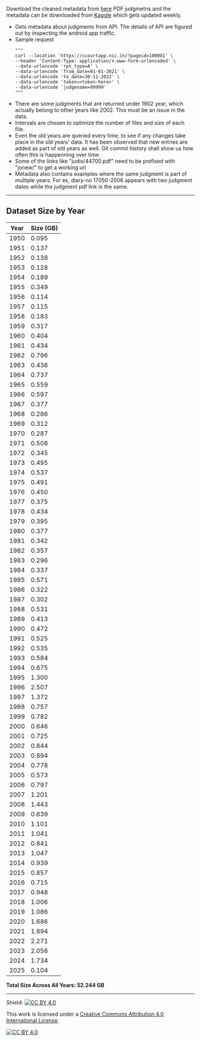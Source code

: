 Download the cleaned metadata from [here](./data/metadata/clean/judgments.csv)
PDF judgmetns and the metadata can be downloaded from [Kaggle](https://www.kaggle.com/datasets/vangap/indian-supreme-court-judgments/data) which gets updated weekly.


* Gets metadata about judgments from API. The details of API are figured out by inspecting the android app traffic.
* Sample request
    ```
    """
    curl --location 'https://scourtapp.nic.in/?pageid=100001' \
    --header 'Content-Type: application/x-www-form-urlencoded' \
    --data-urlencode 'rpt_type=A' \
    --data-urlencode 'from_date=01-01-2021' \
    --data-urlencode 'to_date=30-11-2022' \
    --data-urlencode 'token=<token-here>' \
    --data-urlencode 'judgename=99999'
    """
    ```
* There are some judgments that are returned under 1902 year, which actually belong to other years like 2002. This must be an issue in the data.
* Intervals are chosen to optimize the number of files and size of each file.
* Even the old years are queried every time, to see if any changes take place in the old years' data. It has been observed that new entries are added as part of old years as well. Git commit history shall show us how often this is happenning over time.
* Some of the links like "judis/44700.pdf" need to be prefixed with "jonew/" to get a working url
* Metadata also contains examples where the same judgment is part of multiple years. For ex, diary-no 17050-2006 appears with two judgment dates while the judgment pdf link is the same.

---

## Dataset Size by Year

| Year | Size (GB) |
|------|-----------|
| 1950 | 0.095 |
| 1951 | 0.137 |
| 1952 | 0.138 |
| 1953 | 0.128 |
| 1954 | 0.189 |
| 1955 | 0.349 |
| 1956 | 0.114 |
| 1957 | 0.115 |
| 1958 | 0.183 |
| 1959 | 0.317 |
| 1960 | 0.404 |
| 1961 | 0.434 |
| 1962 | 0.796 |
| 1963 | 0.436 |
| 1964 | 0.737 |
| 1965 | 0.559 |
| 1966 | 0.597 |
| 1967 | 0.377 |
| 1968 | 0.286 |
| 1969 | 0.312 |
| 1970 | 0.287 |
| 1971 | 0.508 |
| 1972 | 0.345 |
| 1973 | 0.495 |
| 1974 | 0.537 |
| 1975 | 0.491 |
| 1976 | 0.450 |
| 1977 | 0.375 |
| 1978 | 0.434 |
| 1979 | 0.395 |
| 1980 | 0.377 |
| 1981 | 0.342 |
| 1982 | 0.357 |
| 1983 | 0.296 |
| 1984 | 0.337 |
| 1985 | 0.571 |
| 1986 | 0.322 |
| 1987 | 0.302 |
| 1988 | 0.531 |
| 1989 | 0.413 |
| 1990 | 0.472 |
| 1991 | 0.525 |
| 1992 | 0.535 |
| 1993 | 0.584 |
| 1994 | 0.675 |
| 1995 | 1.300 |
| 1996 | 2.507 |
| 1997 | 1.372 |
| 1998 | 0.757 |
| 1999 | 0.782 |
| 2000 | 0.646 |
| 2001 | 0.725 |
| 2002 | 0.844 |
| 2003 | 0.894 |
| 2004 | 0.778 |
| 2005 | 0.573 |
| 2006 | 0.797 |
| 2007 | 1.201 |
| 2008 | 1.443 |
| 2009 | 0.639 |
| 2010 | 1.101 |
| 2011 | 1.041 |
| 2012 | 0.841 |
| 2013 | 1.047 |
| 2014 | 0.939 |
| 2015 | 0.857 |
| 2016 | 0.715 |
| 2017 | 0.948 |
| 2018 | 1.006 |
| 2019 | 1.086 |
| 2020 | 1.686 |
| 2021 | 1.894 |
| 2022 | 2.271 |
| 2023 | 2.056 |
| 2024 | 1.734 |
| 2025 | 0.104 |

**Total Size Across All Years: 52.244 GB**

---


Shield: [![CC BY 4.0][cc-by-shield]][cc-by]

This work is licensed under a
[Creative Commons Attribution 4.0 International License][cc-by].

[![CC BY 4.0][cc-by-image]][cc-by]

[cc-by]: http://creativecommons.org/licenses/by/4.0/
[cc-by-image]: https://i.creativecommons.org/l/by/4.0/88x31.png
[cc-by-shield]: https://img.shields.io/badge/License-CC%20BY%204.0-lightgrey.svg